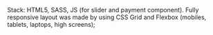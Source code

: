 Stack: HTML5, SASS, JS (for slider and payment component).
Fully responsive layout was made by using CSS Grid and Flexbox (mobiles, tablets, laptops, high screens);
